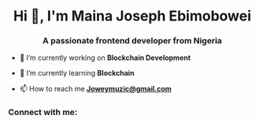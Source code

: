 <h1 align="center">Hi 👋, I'm Maina Joseph Ebimobowei</h1>
<h3 align="center">A passionate frontend developer from Nigeria</h3>

- 🔭 I’m currently working on **Blockchain Development**

- 🌱 I’m currently learning **Blockchain**

- 📫 How to reach me **Joweymuzic@gmail.com**

<h3 align="left">Connect with me:</h3>
<p align="left">
</p>
